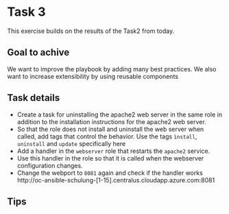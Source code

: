 # Task 3
This exercise builds on the results of the Task2 from today.

## Goal to achive
We want to improve the playbook by adding many best practices. We also want to increase extensibility by using reusable components

## Task details
* Create a task for uninstalling the apache2 web server in the same role in addition to the installation instructions for the apache2 web server.
* So that the role does not install and uninstall the web server when called, add tags that control the behavior. Use the tags `ìnstall`, `uninstall` and `update` specifically here
* Add a handler in the `webserver` role that restarts the `apache2` service.
* Use this handler in the role so that it is called when the webserver configuration changes.
* Change the webport to `8081` again and check if the handler works http://oc-ansible-schulung-[1-15].centralus.cloudapp.azure.com:8081

## Tips
